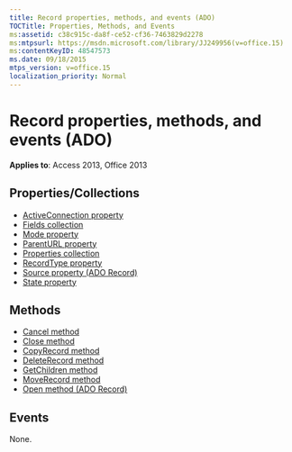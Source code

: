 ```yaml
---
title: Record properties, methods, and events (ADO)
TOCTitle: Properties, Methods, and Events
ms:assetid: c38c915c-da8f-ce52-cf36-7463829d2278
ms:mtpsurl: https://msdn.microsoft.com/library/JJ249956(v=office.15)
ms:contentKeyID: 48547573
ms.date: 09/18/2015
mtps_version: v=office.15
localization_priority: Normal
---
```


# Record properties, methods, and events (ADO)

**Applies to**: Access 2013, Office 2013

## Properties/Collections

- [ActiveConnection property](activeconnection-property-ado.md)
- [Fields collection](fields-collection-ado.md)
- [Mode property](mode-property-ado.md)
- [ParentURL property](parenturl-property-ado.md)
- [Properties collection](properties-collection-ado.md)
- [RecordType property](recordtype-property-ado.md)
- [Source property (ADO Record)](source-property-ado-record.md)
- [State property](state-property-ado.md)


## Methods

- [Cancel method](cancel-method-ado.md)
- [Close method](close-method-ado.md)
- [CopyRecord method](copyrecord-method-ado.md)
- [DeleteRecord method](deleterecord-method-ado.md)
- [GetChildren method](getchildren-method-ado.md)
- [MoveRecord method](moverecord-method-ado.md)
- [Open method (ADO Record)](open-method-ado-record.md)

## Events

None.

